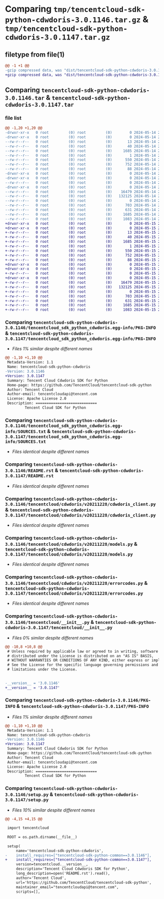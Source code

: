 # Comparing `tmp/tencentcloud-sdk-python-cdwdoris-3.0.1146.tar.gz` & `tmp/tencentcloud-sdk-python-cdwdoris-3.0.1147.tar.gz`

## filetype from file(1)

```diff
@@ -1 +1 @@
-gzip compressed data, was "dist/tencentcloud-sdk-python-cdwdoris-3.0.1146.tar", last modified: Tue May 14 20:50:06 2024, max compression
+gzip compressed data, was "dist/tencentcloud-sdk-python-cdwdoris-3.0.1147.tar", last modified: Wed May 15 20:47:49 2024, max compression
```

## Comparing `tencentcloud-sdk-python-cdwdoris-3.0.1146.tar` & `tencentcloud-sdk-python-cdwdoris-3.0.1147.tar`

### file list

```diff
@@ -1,20 +1,20 @@
-drwxr-xr-x   0 root         (0) root         (0)        0 2024-05-14 20:50:06.000000 tencentcloud-sdk-python-cdwdoris-3.0.1146/
-drwxr-xr-x   0 root         (0) root         (0)        0 2024-05-14 20:50:06.000000 tencentcloud-sdk-python-cdwdoris-3.0.1146/tencentcloud_sdk_python_cdwdoris.egg-info/
--rw-r--r--   0 root         (0) root         (0)       13 2024-05-14 20:50:06.000000 tencentcloud-sdk-python-cdwdoris-3.0.1146/tencentcloud_sdk_python_cdwdoris.egg-info/top_level.txt
--rw-r--r--   0 root         (0) root         (0)       40 2024-05-14 20:50:06.000000 tencentcloud-sdk-python-cdwdoris-3.0.1146/tencentcloud_sdk_python_cdwdoris.egg-info/requires.txt
--rw-r--r--   0 root         (0) root         (0)     1685 2024-05-14 20:50:06.000000 tencentcloud-sdk-python-cdwdoris-3.0.1146/tencentcloud_sdk_python_cdwdoris.egg-info/PKG-INFO
--rw-r--r--   0 root         (0) root         (0)        1 2024-05-14 20:50:06.000000 tencentcloud-sdk-python-cdwdoris-3.0.1146/tencentcloud_sdk_python_cdwdoris.egg-info/dependency_links.txt
--rw-r--r--   0 root         (0) root         (0)      550 2024-05-14 20:50:06.000000 tencentcloud-sdk-python-cdwdoris-3.0.1146/tencentcloud_sdk_python_cdwdoris.egg-info/SOURCES.txt
--rw-r--r--   0 root         (0) root         (0)      752 2024-05-14 20:50:06.000000 tencentcloud-sdk-python-cdwdoris-3.0.1146/README.rst
--rw-r--r--   0 root         (0) root         (0)       88 2024-05-14 20:50:06.000000 tencentcloud-sdk-python-cdwdoris-3.0.1146/setup.cfg
-drwxr-xr-x   0 root         (0) root         (0)        0 2024-05-14 20:50:06.000000 tencentcloud-sdk-python-cdwdoris-3.0.1146/tencentcloud/
-drwxr-xr-x   0 root         (0) root         (0)        0 2024-05-14 20:50:06.000000 tencentcloud-sdk-python-cdwdoris-3.0.1146/tencentcloud/cdwdoris/
--rw-r--r--   0 root         (0) root         (0)        0 2024-05-14 20:50:06.000000 tencentcloud-sdk-python-cdwdoris-3.0.1146/tencentcloud/cdwdoris/__init__.py
-drwxr-xr-x   0 root         (0) root         (0)        0 2024-05-14 20:50:06.000000 tencentcloud-sdk-python-cdwdoris-3.0.1146/tencentcloud/cdwdoris/v20211228/
--rw-r--r--   0 root         (0) root         (0)    16479 2024-05-14 20:50:06.000000 tencentcloud-sdk-python-cdwdoris-3.0.1146/tencentcloud/cdwdoris/v20211228/cdwdoris_client.py
--rw-r--r--   0 root         (0) root         (0)   132125 2024-05-14 20:50:06.000000 tencentcloud-sdk-python-cdwdoris-3.0.1146/tencentcloud/cdwdoris/v20211228/models.py
--rw-r--r--   0 root         (0) root         (0)        0 2024-05-14 20:50:06.000000 tencentcloud-sdk-python-cdwdoris-3.0.1146/tencentcloud/cdwdoris/v20211228/__init__.py
--rw-r--r--   0 root         (0) root         (0)      703 2024-05-14 20:50:06.000000 tencentcloud-sdk-python-cdwdoris-3.0.1146/tencentcloud/cdwdoris/v20211228/errorcodes.py
--rw-r--r--   0 root         (0) root         (0)      631 2024-05-14 20:50:06.000000 tencentcloud-sdk-python-cdwdoris-3.0.1146/tencentcloud/__init__.py
--rw-r--r--   0 root         (0) root         (0)     1685 2024-05-14 20:50:06.000000 tencentcloud-sdk-python-cdwdoris-3.0.1146/PKG-INFO
--rw-r--r--   0 root         (0) root         (0)     1083 2024-05-14 20:50:06.000000 tencentcloud-sdk-python-cdwdoris-3.0.1146/setup.py
+drwxr-xr-x   0 root         (0) root         (0)        0 2024-05-15 20:47:49.000000 tencentcloud-sdk-python-cdwdoris-3.0.1147/
+drwxr-xr-x   0 root         (0) root         (0)        0 2024-05-15 20:47:49.000000 tencentcloud-sdk-python-cdwdoris-3.0.1147/tencentcloud_sdk_python_cdwdoris.egg-info/
+-rw-r--r--   0 root         (0) root         (0)       13 2024-05-15 20:47:49.000000 tencentcloud-sdk-python-cdwdoris-3.0.1147/tencentcloud_sdk_python_cdwdoris.egg-info/top_level.txt
+-rw-r--r--   0 root         (0) root         (0)       40 2024-05-15 20:47:49.000000 tencentcloud-sdk-python-cdwdoris-3.0.1147/tencentcloud_sdk_python_cdwdoris.egg-info/requires.txt
+-rw-r--r--   0 root         (0) root         (0)     1685 2024-05-15 20:47:49.000000 tencentcloud-sdk-python-cdwdoris-3.0.1147/tencentcloud_sdk_python_cdwdoris.egg-info/PKG-INFO
+-rw-r--r--   0 root         (0) root         (0)        1 2024-05-15 20:47:49.000000 tencentcloud-sdk-python-cdwdoris-3.0.1147/tencentcloud_sdk_python_cdwdoris.egg-info/dependency_links.txt
+-rw-r--r--   0 root         (0) root         (0)      550 2024-05-15 20:47:49.000000 tencentcloud-sdk-python-cdwdoris-3.0.1147/tencentcloud_sdk_python_cdwdoris.egg-info/SOURCES.txt
+-rw-r--r--   0 root         (0) root         (0)      752 2024-05-15 20:47:49.000000 tencentcloud-sdk-python-cdwdoris-3.0.1147/README.rst
+-rw-r--r--   0 root         (0) root         (0)       88 2024-05-15 20:47:49.000000 tencentcloud-sdk-python-cdwdoris-3.0.1147/setup.cfg
+drwxr-xr-x   0 root         (0) root         (0)        0 2024-05-15 20:47:49.000000 tencentcloud-sdk-python-cdwdoris-3.0.1147/tencentcloud/
+drwxr-xr-x   0 root         (0) root         (0)        0 2024-05-15 20:47:49.000000 tencentcloud-sdk-python-cdwdoris-3.0.1147/tencentcloud/cdwdoris/
+-rw-r--r--   0 root         (0) root         (0)        0 2024-05-15 20:47:49.000000 tencentcloud-sdk-python-cdwdoris-3.0.1147/tencentcloud/cdwdoris/__init__.py
+drwxr-xr-x   0 root         (0) root         (0)        0 2024-05-15 20:47:49.000000 tencentcloud-sdk-python-cdwdoris-3.0.1147/tencentcloud/cdwdoris/v20211228/
+-rw-r--r--   0 root         (0) root         (0)    16479 2024-05-15 20:47:49.000000 tencentcloud-sdk-python-cdwdoris-3.0.1147/tencentcloud/cdwdoris/v20211228/cdwdoris_client.py
+-rw-r--r--   0 root         (0) root         (0)   132125 2024-05-15 20:47:49.000000 tencentcloud-sdk-python-cdwdoris-3.0.1147/tencentcloud/cdwdoris/v20211228/models.py
+-rw-r--r--   0 root         (0) root         (0)        0 2024-05-15 20:47:49.000000 tencentcloud-sdk-python-cdwdoris-3.0.1147/tencentcloud/cdwdoris/v20211228/__init__.py
+-rw-r--r--   0 root         (0) root         (0)      703 2024-05-15 20:47:49.000000 tencentcloud-sdk-python-cdwdoris-3.0.1147/tencentcloud/cdwdoris/v20211228/errorcodes.py
+-rw-r--r--   0 root         (0) root         (0)      631 2024-05-15 20:47:49.000000 tencentcloud-sdk-python-cdwdoris-3.0.1147/tencentcloud/__init__.py
+-rw-r--r--   0 root         (0) root         (0)     1685 2024-05-15 20:47:49.000000 tencentcloud-sdk-python-cdwdoris-3.0.1147/PKG-INFO
+-rw-r--r--   0 root         (0) root         (0)     1083 2024-05-15 20:47:49.000000 tencentcloud-sdk-python-cdwdoris-3.0.1147/setup.py
```

### Comparing `tencentcloud-sdk-python-cdwdoris-3.0.1146/tencentcloud_sdk_python_cdwdoris.egg-info/PKG-INFO` & `tencentcloud-sdk-python-cdwdoris-3.0.1147/tencentcloud_sdk_python_cdwdoris.egg-info/PKG-INFO`

 * *Files 1% similar despite different names*

```diff
@@ -1,10 +1,10 @@
 Metadata-Version: 1.1
 Name: tencentcloud-sdk-python-cdwdoris
-Version: 3.0.1146
+Version: 3.0.1147
 Summary: Tencent Cloud Cdwdoris SDK for Python
 Home-page: https://github.com/TencentCloud/tencentcloud-sdk-python
 Author: Tencent Cloud
 Author-email: tencentcloudapi@tencent.com
 License: Apache License 2.0
 Description: ============================
         Tencent Cloud SDK for Python
```

### Comparing `tencentcloud-sdk-python-cdwdoris-3.0.1146/tencentcloud_sdk_python_cdwdoris.egg-info/SOURCES.txt` & `tencentcloud-sdk-python-cdwdoris-3.0.1147/tencentcloud_sdk_python_cdwdoris.egg-info/SOURCES.txt`

 * *Files identical despite different names*

### Comparing `tencentcloud-sdk-python-cdwdoris-3.0.1146/README.rst` & `tencentcloud-sdk-python-cdwdoris-3.0.1147/README.rst`

 * *Files identical despite different names*

### Comparing `tencentcloud-sdk-python-cdwdoris-3.0.1146/tencentcloud/cdwdoris/v20211228/cdwdoris_client.py` & `tencentcloud-sdk-python-cdwdoris-3.0.1147/tencentcloud/cdwdoris/v20211228/cdwdoris_client.py`

 * *Files identical despite different names*

### Comparing `tencentcloud-sdk-python-cdwdoris-3.0.1146/tencentcloud/cdwdoris/v20211228/models.py` & `tencentcloud-sdk-python-cdwdoris-3.0.1147/tencentcloud/cdwdoris/v20211228/models.py`

 * *Files identical despite different names*

### Comparing `tencentcloud-sdk-python-cdwdoris-3.0.1146/tencentcloud/cdwdoris/v20211228/errorcodes.py` & `tencentcloud-sdk-python-cdwdoris-3.0.1147/tencentcloud/cdwdoris/v20211228/errorcodes.py`

 * *Files identical despite different names*

### Comparing `tencentcloud-sdk-python-cdwdoris-3.0.1146/tencentcloud/__init__.py` & `tencentcloud-sdk-python-cdwdoris-3.0.1147/tencentcloud/__init__.py`

 * *Files 0% similar despite different names*

```diff
@@ -10,8 +10,8 @@
 # Unless required by applicable law or agreed to in writing, software
 # distributed under the License is distributed on an "AS IS" BASIS,
 # WITHOUT WARRANTIES OR CONDITIONS OF ANY KIND, either express or implied.
 # See the License for the specific language governing permissions and
 # limitations under the License.
 
 
-__version__ = '3.0.1146'
+__version__ = '3.0.1147'
```

### Comparing `tencentcloud-sdk-python-cdwdoris-3.0.1146/PKG-INFO` & `tencentcloud-sdk-python-cdwdoris-3.0.1147/PKG-INFO`

 * *Files 1% similar despite different names*

```diff
@@ -1,10 +1,10 @@
 Metadata-Version: 1.1
 Name: tencentcloud-sdk-python-cdwdoris
-Version: 3.0.1146
+Version: 3.0.1147
 Summary: Tencent Cloud Cdwdoris SDK for Python
 Home-page: https://github.com/TencentCloud/tencentcloud-sdk-python
 Author: Tencent Cloud
 Author-email: tencentcloudapi@tencent.com
 License: Apache License 2.0
 Description: ============================
         Tencent Cloud SDK for Python
```

### Comparing `tencentcloud-sdk-python-cdwdoris-3.0.1146/setup.py` & `tencentcloud-sdk-python-cdwdoris-3.0.1147/setup.py`

 * *Files 10% similar despite different names*

```diff
@@ -4,15 +4,15 @@
 
 import tencentcloud
 
 ROOT = os.path.dirname(__file__)
 
 setup(
     name='tencentcloud-sdk-python-cdwdoris',
-    install_requires=["tencentcloud-sdk-python-common==3.0.1146"],
+    install_requires=["tencentcloud-sdk-python-common==3.0.1147"],
     version=tencentcloud.__version__,
     description='Tencent Cloud Cdwdoris SDK for Python',
     long_description=open('README.rst').read(),
     author='Tencent Cloud',
     url='https://github.com/TencentCloud/tencentcloud-sdk-python',
     maintainer_email="tencentcloudapi@tencent.com",
     scripts=[],
```

